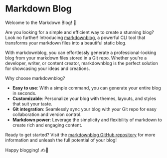 # Markdown Blog

Welcome to the Markdown Blog! 🎉

Are you looking for a simple and efficient way to create a stunning blog? Look no further! Introducing [markdownblog](https://github.com/madeindra/markdownblog), a powerful CLI tool that transforms your markdown files into a beautiful static blog.

With markdownblog, you can effortlessly generate a professional-looking blog from your markdown files stored in a Git repo. Whether you're a developer, writer, or content creator, markdownblog is the perfect solution for showcasing your ideas and creations.

Why choose markdownblog?

- **Easy to use**: With a simple command, you can generate your entire blog in seconds.
- **Customizable**: Personalize your blog with themes, layouts, and styles that suit your taste.
- **Git integration**: Seamlessly sync your blog with your Git repo for easy collaboration and version control.
- **Markdown power**: Leverage the simplicity and flexibility of markdown to create rich and engaging content.

Ready to get started? Visit the [markdownblog GitHub repository](https://github.com/madeindra/markdownblog) for more information and unleash the full potential of your blog!

Happy blogging! ✍️🌟
